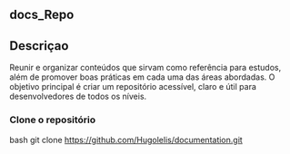 ## docs_Repo

## Descriçao
Reunir e organizar conteúdos que sirvam como referência para estudos, além de promover boas práticas em cada uma das áreas abordadas. O objetivo principal é criar um repositório acessível, claro e útil para desenvolvedores de todos os níveis.

### Clone o repositório


bash
git clone https://github.com/Hugolelis/documentation.git

